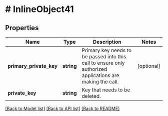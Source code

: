 # # InlineObject41

## Properties

Name | Type | Description | Notes
------------ | ------------- | ------------- | -------------
**primary_private_key** | **string** | Primary key needs to be passed into this call to ensure only authorized applications are making the call. | [optional]
**private_key** | **string** | Key that needs to be deleted. |

[[Back to Model list]](../../README.md#models) [[Back to API list]](../../README.md#endpoints) [[Back to README]](../../README.md)
